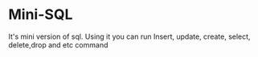 # Mini-SQL
It's mini version of sql. Using it you can run Insert, update, create, select, delete,drop and etc command
